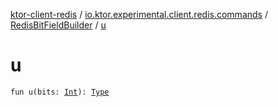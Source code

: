 [ktor-client-redis](../../index.md) / [io.ktor.experimental.client.redis.commands](../index.md) / [RedisBitFieldBuilder](index.md) / [u](./u.md)

# u

`fun u(bits: `[`Int`](https://kotlinlang.org/api/latest/jvm/stdlib/kotlin/-int/index.html)`): `[`Type`](-type/index.md)